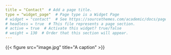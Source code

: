 ```yaml
---
title = "Contact"  # Add a page title.
type = "widget_page"  # Page type is a Widget Page
# widget = "contact"  # See https://sourcethemes.com/academic/docs/page-builder/
# headless = true  # This file represents a page section.
# active = true  # Activate this widget? true/false
# weight = 130  # Order that this section will appear.
---
```

{{< figure src="image.jpg" title="A caption" >}}
